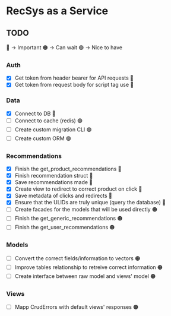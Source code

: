 # RecSys as a Service

## TODO
🔴 -> Important
🟠 -> Can wait
🟢 -> Nice to have

### Auth
* [X] Get token from header bearer for API requests 🔴
* [X] Get token from request body for script tag use 🔴

### Data
* [X] Connect to DB 🔴
* [ ] Connect to cache (redis) 🟢
* [ ] Create custom migration CLI 🟢
* [ ] Create custom ORM 🟢

### Recommendations
* [X] Finish the get_product_recommendations 🔴
* [X] Finish recommendation struct 🔴
* [X] Save recommendations made 🔴
* [X] Create view to redirect to correct product on click 🔴
* [X] Save metadata of clicks and redirects 🔴
* [X] Ensure that the ULIDs are truly unique (query the database) 🔴
* [ ] Create facades for the models that will be used directly 🟠
* [ ] Finish the get_generic_recommendations 🟠
* [ ] Finish the get_user_recommendations 🟠

### Models
* [ ] Convert the correct fields/information to vectors 🟠
* [ ] Improve tables relationship to retreive correct information 🟠
* [ ] Create interface between raw model and views' model 🟠

### Views
* [ ] Mapp CrudErrors with default views' responses 🟠